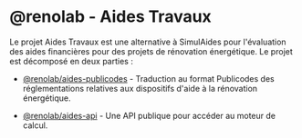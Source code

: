 # @renolab - Aides Travaux

Le projet Aides Travaux est une alternative à SimulAides pour l'évaluation des aides financières pour des projets de rénovation énergétique. Le projet est décomposé en deux parties :

- [@renolab/aides-publicodes](https://github.com/renolab/aides-publicodes) - Traduction au format Publicodes des réglementations relatives aux dispositifs d'aide à la rénovation énergétique.

- [@renolab/aides-api](https://github.com/renolab/aides-api) - Une API publique pour accéder au moteur de calcul.
